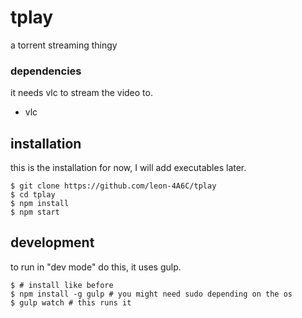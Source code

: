 # tplay
a torrent streaming thingy

### dependencies
it needs vlc to stream the video to.
* vlc


## installation

this is the installation for now, I will add executables later.
```console
$ git clone https://github.com/leon-4A6C/tplay
$ cd tplay
$ npm install
$ npm start
```

## development
to run in "dev mode" do this, it uses gulp.
```console
$ # install like before
$ npm install -g gulp # you might need sudo depending on the os
$ gulp watch # this runs it
```
